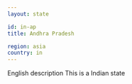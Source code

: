 ```yaml
---
layout: state

id: in-ap
title: Andhra Pradesh

region: asia
country: in
---
```

English description
This is a Indian state